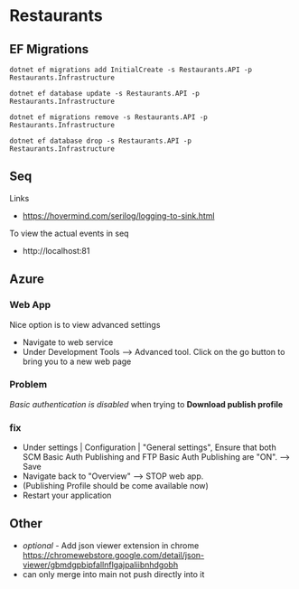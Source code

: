 # Restaurants

## EF Migrations

`dotnet ef migrations add InitialCreate -s Restaurants.API -p Restaurants.Infrastructure`

`dotnet ef database update -s Restaurants.API -p Restaurants.Infrastructure`

`dotnet ef migrations remove -s Restaurants.API -p Restaurants.Infrastructure`

`dotnet ef database drop -s Restaurants.API -p Restaurants.Infrastructure`

## Seq

Links

- https://hovermind.com/serilog/logging-to-sink.html

To view the actual events in seq

- http://localhost:81

## Azure

### Web App

Nice option is to view advanced settings

- Navigate to web service
- Under Development Tools --> Advanced tool. Click on the go button to bring you to a new web page

### Problem

*Basic authentication is disabled* when trying to **Download publish profile**

### fix

- Under settings | Configuration | "General settings", Ensure that both SCM Basic Auth Publishing and FTP Basic Auth Publishing are "ON". --> Save
- Navigate back to "Overview" --> STOP web app.
- (Publishing Profile should be come available now)
- Restart your application

## Other

- *optional* - Add json viewer extension in chrome https://chromewebstore.google.com/detail/json-viewer/gbmdgpbipfallnflgajpaliibnhdgobh
- can only merge into main not push directly into it
